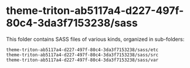 # theme-triton-ab5117a4-d227-497f-80c4-3da3f7153238/sass

This folder contains SASS files of various kinds, organized in sub-folders:

    theme-triton-ab5117a4-d227-497f-80c4-3da3f7153238/sass/etc
    theme-triton-ab5117a4-d227-497f-80c4-3da3f7153238/sass/src
    theme-triton-ab5117a4-d227-497f-80c4-3da3f7153238/sass/var
